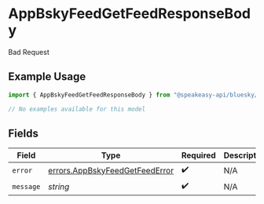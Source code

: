 # AppBskyFeedGetFeedResponseBody

Bad Request

## Example Usage

```typescript
import { AppBskyFeedGetFeedResponseBody } from "@speakeasy-api/bluesky/models/errors";

// No examples available for this model
```

## Fields

| Field                                                                            | Type                                                                             | Required                                                                         | Description                                                                      |
| -------------------------------------------------------------------------------- | -------------------------------------------------------------------------------- | -------------------------------------------------------------------------------- | -------------------------------------------------------------------------------- |
| `error`                                                                          | [errors.AppBskyFeedGetFeedError](../../models/errors/appbskyfeedgetfeederror.md) | :heavy_check_mark:                                                               | N/A                                                                              |
| `message`                                                                        | *string*                                                                         | :heavy_check_mark:                                                               | N/A                                                                              |
